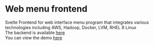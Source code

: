 # Web menu frontend
Svelte Frontend for web interface menu program that integrates various technologies including AWS, Hadoop, Docker, LVM, RHEL 8 Linux <br/>
The backend is available [here](https://github.com/yogesh174/web-menu-backend) <br/>
You can view the demo [here](https://youtu.be/sMsjp6nWgV4)
